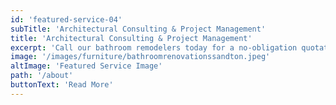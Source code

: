 ```yaml
---
id: 'featured-service-04'
subTitle: 'Architectural Consulting & Project Management'
title: 'Architectural Consulting & Project Management'
excerpt: 'Call our bathroom remodelers today for a no-obligation quotation and learn how experience bathroom remodeling company can significantly impact your residence and pocketbook!Being professional bathroom remodeling contractors, we have worked in different settings, performing modest and big renovations. From the flooring to the fittings, the tubs to the toilets, and everything in between, our experienced bathroom remodelers understand the needs and desires of Antelope residents seeking a new appearance and increased accessibility. Our motive is to give you the best.However, the reality is that we're enthusiastic about residential and commercial construction projects at our bathroom remodeling company, so we'd be pleased to visit your Antelope home, discuss your needs, and prepare a complete, no-obligation quotation for you to evaluate. We'd be delighted to answer any questions or clarify any aspect of the process.Our bathroom remodelers have assisted homeowners starting a new stage of life, such as retiring and want extra assistance going around in the bathroom (without fear of slipping). We've replaced vanities and sinks, as well as updated flooring and any type of fittings. We renovated ancient bathrooms to make them seem fresh.'
image: '/images/furniture/bathroomrenovationssandton.jpeg'
altImage: 'Featured Service Image'
path: '/about'
buttonText: 'Read More'
---
```

